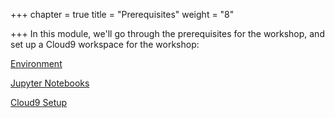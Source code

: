 +++
chapter = true
title = "Prerequisites"
weight = "8"

+++
In this module, we'll go through the prerequisites for the workshop, and set up a Cloud9 workspace for the workshop:

[Environment](https://sagemaker-workshop.netlify.app/prerequisites/prerequisites.html)

[Jupyter Notebooks](https://sagemaker-workshop.netlify.app/prerequisites/jupyter.html)

[Cloud9 Setup](https://sagemaker-workshop.netlify.app/prerequisites/cloud9.html)
